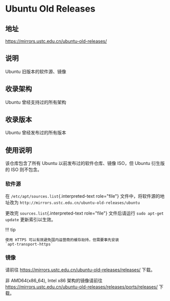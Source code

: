 # Ubuntu Old Releases

## 地址

<https://mirrors.ustc.edu.cn/ubuntu-old-releases/>

## 说明

Ubuntu 旧版本的软件源、镜像

## 收录架构

Ubuntu 曾经支持过的所有架构

## 收录版本

Ubuntu 曾经发布过的所有版本

## 使用说明

该仓库包含了所有 Ubuntu 以前发布过的软件仓库、镜像 ISO，但 Ubuntu
衍生版的 ISO 则不包含。

### 软件源

在 `/etc/apt/sources.list`{.interpreted-text role="file"}
文件中，将软件源的地址改为
`http://mirrors.ustc.edu.cn/ubuntu-old-releases/ubuntu`

更改完 `sources.list`{.interpreted-text role="file"} 文件后请运行
`sudo apt-get update` 更新索引以生效。

!!! tip

    使用 HTTPS 可以有效避免国内运营商的缓存劫持，但需要事先安装
    `apt-transport-https`

### 镜像

请前往 <https://mirrors.ustc.edu.cn/ubuntu-old-releases/releases/>
下载。

非 AMD64(x86_64), Intel x86 架构的镜像请前往
<https://mirrors.ustc.edu.cn/ubuntu-old-releases/releases/ports/releases/>
下载。
